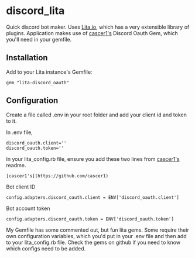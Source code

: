 # discord_lita

Quick discord bot maker. Uses [Lita.io](lita.io "Lita Dev Page"), which has a very extensible library of plugins. Application makes use of [cascer1's](https://github.com/cascer1) Discord Oauth Gem, which you'll need in your gemfile.

## Installation

Add  to your Lita instance's Gemfile:

```
gem "lita-discord_oauth"
```

## Configuration

Create a file called .env in your root folder and add your client id and token to it. 

In .env file, 

```
discord_oauth.client=''
discord_oauth.token=''
```

In your lita_config.rb file, ensure you add these two lines from [cascer1's](https://github.com/cascer1) readme.

```[cascer1's](https://github.com/cascer1)```

Bot client ID

```config.adapters.discord_oauth.client = ENV['discord_oauth.client']```

Bot account token

```config.adapters.discord_oauth.token = ENV['discord_oauth.token']```

My Gemfile has some commented out, but fun lita gems. Some require their own configuration variables, which you'd put in your .env file and then add to your lita_config.rb file. Check the gems on github if you need to know which configs need to be added. 